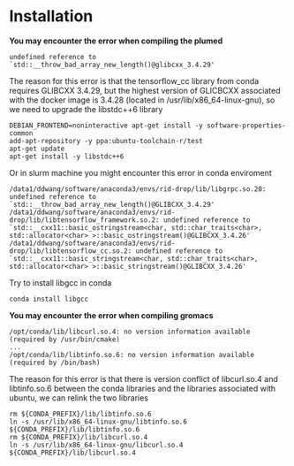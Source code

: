 # Installation
**You may encounter the error when compiling the plumed**
```
undefined reference to `std::__throw_bad_array_new_length()@glibcxx_3.4.29'
```
The reason for this error is that the tensorflow_cc library from conda requires GLIBCXX 3.4.29, but the highest version of GLICBCXX associated with the docker image is 3.4.28 (located in /usr/lib/x86_64-linux-gnu), so we need to upgrade the libstdc++6 library
```
DEBIAN_FRONTEND=noninteractive apt-get install -y software-properties-common
add-apt-repository -y ppa:ubuntu-toolchain-r/test
apt-get update
apt-get install -y libstdc++6
```
Or in slurm machine you might encounter this error in conda enviroment
```
/data1/ddwang/software/anaconda3/envs/rid-drop/lib/libgrpc.so.20: undefined reference to `std::__throw_bad_array_new_length()@GLIBCXX_3.4.29'
/data1/ddwang/software/anaconda3/envs/rid-drop/lib/libtensorflow_framework.so.2: undefined reference to `std::__cxx11::basic_ostringstream<char, std::char_traits<char>, std::allocator<char> >::basic_ostringstream()@GLIBCXX_3.4.26'
/data1/ddwang/software/anaconda3/envs/rid-drop/lib/libtensorflow_cc.so.2: undefined reference to `std::__cxx11::basic_stringstream<char, std::char_traits<char>, std::allocator<char> >::basic_stringstream()@GLIBCXX_3.4.26'
```
Try to install libgcc in conda
```
conda install libgcc
```

**You may encounter the error when compiling gromacs**
```
/opt/conda/lib/libcurl.so.4: no version information available (required by /usr/bin/cmake)
...
/opt/conda/lib/libtinfo.so.6: no version information available (required by /bin/bash)
```
The reason for this error is that there is version conflict of libcurl.so.4 and libtinfo.so.6 between the conda libraries and the libraries associated with ubuntu, we can relink the two libraries
```
rm ${CONDA_PREFIX}/lib/libtinfo.so.6
ln -s /usr/lib/x86_64-linux-gnu/libtinfo.so.6 ${CONDA_PREFIX}/lib/libtinfo.so.6
rm ${CONDA_PREFIX}/lib/libcurl.so.4
ln -s /usr/lib/x86_64-linux-gnu/libcurl.so.4 ${CONDA_PREFIX}/lib/libcurl.so.4
```